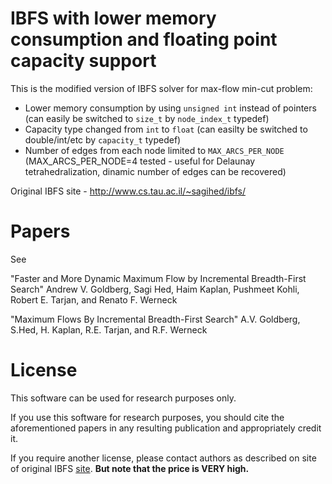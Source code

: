 # IBFS with lower memory consumption and floating point capacity support

This is the modified version of IBFS solver for max-flow min-cut problem:

 - Lower memory consumption by using ```unsigned int``` instead of pointers (can easily be switched to ```size_t``` by ```node_index_t``` typedef)
 - Capacity type changed from ```int``` to ```float``` (can easilty be switched to double/int/etc by ```capacity_t``` typedef)
 - Number of edges from each node limited to ```MAX_ARCS_PER_NODE``` (MAX_ARCS_PER_NODE=4 tested - useful for Delaunay tetrahedralization, dinamic number of edges can be recovered)

Original IBFS site - http://www.cs.tau.ac.il/~sagihed/ibfs/

# Papers

See

"Faster and More Dynamic Maximum Flow 
by Incremental Breadth-First Search"
Andrew V. Goldberg, Sagi Hed, Haim Kaplan, Pushmeet Kohli, Robert E. Tarjan, and Renato F. Werneck

"Maximum Flows By Incremental Breadth-First Search"
A.V. Goldberg, S.Hed, H. Kaplan, R.E. Tarjan, and R.F. Werneck

# License

This software can be used for research purposes only.

If you use this software for research purposes, you should cite the aforementioned papers in any resulting publication and appropriately credit it.

If you require another license, please contact authors as described on site of original IBFS [site](http://www.cs.tau.ac.il/~sagihed/ibfs/code.html). **But note that the price is VERY high.**
